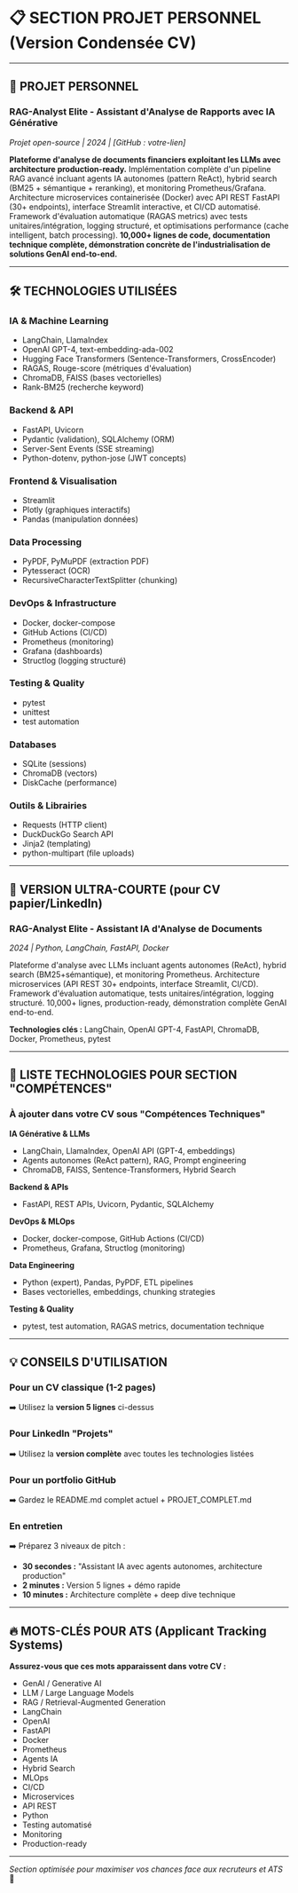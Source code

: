# 📋 SECTION PROJET PERSONNEL (Version Condensée CV)

---

## 🚀 PROJET PERSONNEL

### **RAG-Analyst Elite - Assistant d'Analyse de Rapports avec IA Générative**
*Projet open-source | 2024 | [GitHub : votre-lien]*

**Plateforme d'analyse de documents financiers exploitant les LLMs avec architecture production-ready.** Implémentation complète d'un pipeline RAG avancé incluant agents IA autonomes (pattern ReAct), hybrid search (BM25 + sémantique + reranking), et monitoring Prometheus/Grafana. Architecture microservices containerisée (Docker) avec API REST FastAPI (30+ endpoints), interface Streamlit interactive, et CI/CD automatisé. Framework d'évaluation automatique (RAGAS metrics) avec tests unitaires/intégration, logging structuré, et optimisations performance (cache intelligent, batch processing). **10,000+ lignes de code, documentation technique complète, démonstration concrète de l'industrialisation de solutions GenAI end-to-end.**

---

## 🛠️ TECHNOLOGIES UTILISÉES

### **IA & Machine Learning**
- LangChain, LlamaIndex
- OpenAI GPT-4, text-embedding-ada-002
- Hugging Face Transformers (Sentence-Transformers, CrossEncoder)
- RAGAS, Rouge-score (métriques d'évaluation)
- ChromaDB, FAISS (bases vectorielles)
- Rank-BM25 (recherche keyword)

### **Backend & API**
- FastAPI, Uvicorn
- Pydantic (validation), SQLAlchemy (ORM)
- Server-Sent Events (SSE streaming)
- Python-dotenv, python-jose (JWT concepts)

### **Frontend & Visualisation**
- Streamlit
- Plotly (graphiques interactifs)
- Pandas (manipulation données)

### **Data Processing**
- PyPDF, PyMuPDF (extraction PDF)
- Pytesseract (OCR)
- RecursiveCharacterTextSplitter (chunking)

### **DevOps & Infrastructure**
- Docker, docker-compose
- GitHub Actions (CI/CD)
- Prometheus (monitoring)
- Grafana (dashboards)
- Structlog (logging structuré)

### **Testing & Quality**
- pytest
- unittest
- test automation

### **Databases**
- SQLite (sessions)
- ChromaDB (vectors)
- DiskCache (performance)

### **Outils & Librairies**
- Requests (HTTP client)
- DuckDuckGo Search API
- Jinja2 (templating)
- python-multipart (file uploads)

---

## 📝 VERSION ULTRA-COURTE (pour CV papier/LinkedIn)

### **RAG-Analyst Elite - Assistant IA d'Analyse de Documents**
*2024 | Python, LangChain, FastAPI, Docker*

Plateforme d'analyse avec LLMs incluant agents autonomes (ReAct), hybrid search (BM25+sémantique), et monitoring Prometheus. Architecture microservices (API REST 30+ endpoints, interface Streamlit, CI/CD). Framework d'évaluation automatique, tests unitaires/intégration, logging structuré. 10,000+ lignes, production-ready, démonstration complète GenAI end-to-end.

**Technologies clés :** LangChain, OpenAI GPT-4, FastAPI, ChromaDB, Docker, Prometheus, pytest

---

## 🎯 LISTE TECHNOLOGIES POUR SECTION "COMPÉTENCES"

### **À ajouter dans votre CV sous "Compétences Techniques"**

**IA Générative & LLMs**
- LangChain, LlamaIndex, OpenAI API (GPT-4, embeddings)
- Agents autonomes (ReAct pattern), RAG, Prompt engineering
- ChromaDB, FAISS, Sentence-Transformers, Hybrid Search

**Backend & APIs**
- FastAPI, REST APIs, Uvicorn, Pydantic, SQLAlchemy

**DevOps & MLOps**
- Docker, docker-compose, GitHub Actions (CI/CD)
- Prometheus, Grafana, Structlog (monitoring)

**Data Engineering**
- Python (expert), Pandas, PyPDF, ETL pipelines
- Bases vectorielles, embeddings, chunking strategies

**Testing & Quality**
- pytest, test automation, RAGAS metrics, documentation technique

---

## 💡 CONSEILS D'UTILISATION

### **Pour un CV classique (1-2 pages)**
➡️ Utilisez la **version 5 lignes** ci-dessus

### **Pour LinkedIn "Projets"**
➡️ Utilisez la **version complète** avec toutes les technologies listées

### **Pour un portfolio GitHub**
➡️ Gardez le README.md complet actuel + PROJET_COMPLET.md

### **En entretien**
➡️ Préparez 3 niveaux de pitch :
- **30 secondes :** "Assistant IA avec agents autonomes, architecture production"
- **2 minutes :** Version 5 lignes + démo rapide
- **10 minutes :** Architecture complète + deep dive technique

---

## 🔥 MOTS-CLÉS POUR ATS (Applicant Tracking Systems)

**Assurez-vous que ces mots apparaissent dans votre CV :**

- GenAI / Generative AI
- LLM / Large Language Models
- RAG / Retrieval-Augmented Generation
- LangChain
- OpenAI
- FastAPI
- Docker
- Prometheus
- Agents IA
- Hybrid Search
- MLOps
- CI/CD
- Microservices
- API REST
- Python
- Testing automatisé
- Monitoring
- Production-ready

---

*Section optimisée pour maximiser vos chances face aux recruteurs et ATS* 🎯


